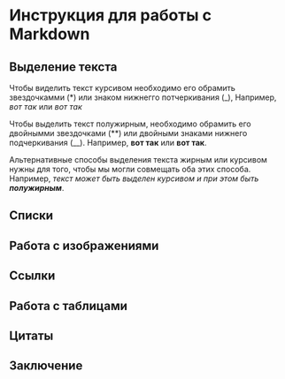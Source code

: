 # Инструкция для работы с Markdown

## Выделение текста

Чтобы виделить текст курсивом необходимо его обрамить звездочкамми (*) или знаком нижнегго потчеркивания (_), Например, *вот так* или _вот так_

Чтобы выделить текст полужирным, необходимо обрамить его двойнымми звездочками (**) или двойными знаками нижнего подчеркивания (__).
Например, **вот так** или __вот так__.

Альтернативные способы выделения текста жирным или курсивом нужны для того, чтобы мы могли совмещать оба этих способа. Например, _текст может быть выделен курсивом и при этом быть **полужирным**_.


## Списки

## Работа с изображениями

## Ссылки

## Работа с таблицами

## Цитаты

## Заключение